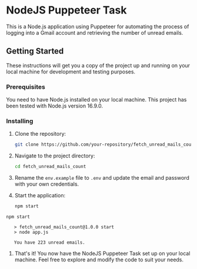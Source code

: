 # NodeJS Puppeteer Task

This is a Node.js application using Puppeteer for automating the process of logging into a Gmail account and retrieving the number of unread emails.

## Getting Started

These instructions will get you a copy of the project up and running on your local machine for development and testing purposes.

### Prerequisites

You need to have Node.js installed on your local machine. This project has been tested with Node.js version 16.9.0.

### Installing

1. Clone the repository:

    ```bash
    git clone https://github.com/your-repository/fetch_unread_mails_count.git
    ```

1. Navigate to the project directory:

    ```bash
    cd fetch_unread_mails_count
    ```

1. Rename the `env.example` file to `.env` and update the email and password with your own credentials.

1. Start the application:

    ```bash
    npm start
    ```

```
npm start

   > fetch_unread_mails_count@1.0.0 start
   > node app.js

   You have 223 unread emails.
```

1. That's it! You now have the NodeJS Puppeteer Task set up on your local machine. Feel free to explore and modify the code to suit your needs.
